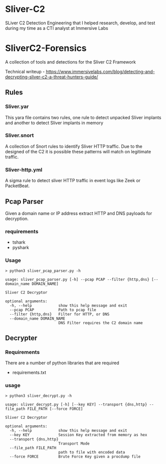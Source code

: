 # Sliver-C2
SLiver C2 Detection Engineering that I helped research, develop, and test during my time as a CTI analyst at Immersive Labs

# SliverC2-Forensics
A collection of tools and detections for the Sliver C2 Framework

Technical writeup - https://www.immersivelabs.com/blog/detecting-and-decrypting-sliver-c2-a-threat-hunters-guide/

## Rules

### Sliver.yar
This yara file contains two rules, one rule to detect unpacked Sliver implants and another to detect Sliver implants in memory

### Sliver.snort
A collection of Snort rules to identify Sliver HTTP traffic. Due to the designed of the C2 it is possible these patterns will match on legitimate traffic. 


### Sliver-http.yml
A sigma rule to detect sliver HTTP traffic in event logs like Zeek or PacketBeat. 

## Pcap Parser

Given a domain name or IP address extract HTTP and DNS payloads for decryption. 

### requirements

- tshark
- pyshark

### Usage

```
> python3 sliver_pcap_parser.py -h 

usage: sliver_pcap_parser.py [-h] --pcap PCAP --filter {http,dns} [--domain_name DOMAIN_NAME]

Sliver C2 Decryptor

optional arguments:
  -h, --help            show this help message and exit
  --pcap PCAP           Path to pcap file
  --filter {http,dns}   Filter for HTTP, or DNS
  --domain_name DOMAIN_NAME
                        DNS Filter requires the C2 domain name
```

## Decrypter

### Requirements

There are a number of python libraries that are required 

- requirements.txt

### usage

```
> python3 sliver_decrypt.py -h

usage: sliver_decrypt.py [-h] [--key KEY] --transport {dns,http} --file_path FILE_PATH [--force FORCE]

Sliver C2 Decryptor

optional arguments:
  -h, --help            show this help message and exit
  --key KEY             Session Key extracted from memory as hex
  --transport {dns,http}
                        Transport Mode
  --file_path FILE_PATH
                        path to file with encoded data
  --force FORCE         Brute Force Key given a procdump file
```

